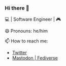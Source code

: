 ### Hi there 👋

<!--
**pwelch/pwelch** is a ✨ _special_ ✨ repository because its `README.md` (this file) appears on your GitHub profile.

Here are some ideas to get you started:

- 🔭 I’m currently working on ...
- 🌱 I’m currently learning ...
- 👯 I’m looking to collaborate on ...
- 🤔 I’m looking for help with ...
- 💬 Ask me about ...
- 📫 How to reach me: ...
- 😄 Pronouns: ...
- ⚡ Fun fact: ...
-->

💻 | Software Engineer | 🎮

😄 Pronouns: he/him

📫 How to reach me:

- [Twitter](https://twitter.com/pwelch)
- [Mastodon | Fediverse](https://mastodon.social/@pwelch)
